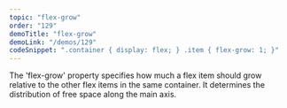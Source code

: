 ```yaml
---
topic: "flex-grow"
order: "129"
demoTitle: "flex-grow"
demoLink: "/demos/129"
codeSnippet: ".container { display: flex; } .item { flex-grow: 1; }"
---
```


The 'flex-grow' property specifies how much a flex item should grow relative to the other flex items in the same container. It determines the distribution of free space along the main axis.
<br />
